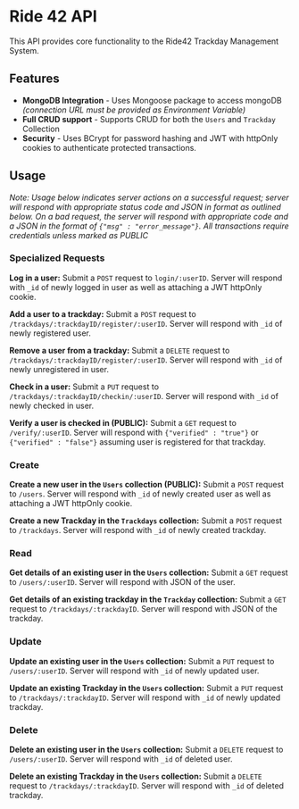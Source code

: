 # Ride 42 API

This API provides core functionality to the Ride42 Trackday Management System.

## Features

* **MongoDB Integration** - Uses Mongoose package to access mongoDB *(connection URL must be provided as Environment Variable)*
* **Full CRUD support** - Supports CRUD for both the `Users` and `Trackday` Collection
* **Security** - Uses BCrypt for password hashing and JWT with httpOnly cookies to authenticate protected transactions. 

## Usage

*Note: Usage below indicates server actions on a successful request; server will respond with appropriate status code and JSON in format as outlined below. 
On a bad request, the server will respond with appropriate code and a JSON in the format of `{"msg" : "error_message"}`. All transactions require credentials unless marked as PUBLIC*

### Specialized Requests

**Log in a user:** Submit a `POST` request to `login/:userID`. Server will respond with `_id` of newly logged in user as well as attaching a JWT httpOnly cookie.

**Add a user to a trackday:** Submit a `POST` request to `/trackdays/:trackdayID/register/:userID`. Server will respond with `_id` of newly registered user.

**Remove a user from a trackday:** Submit a `DELETE` request to `/trackdays/:trackdayID/register/:userID`. Server will respond with `_id` of newly unregistered in user.

**Check in a user:** Submit a `PUT` request to `/trackdays/:trackdayID/checkin/:userID`. Server will respond with `_id` of newly checked in user.

**Verify a user is checked in (PUBLIC):** Submit a `GET` request to `/verify/:userID`. Server will respond with `{"verified" : "true"}` or `{"verified" : "false"}` assuming user is registered for that trackday.

### Create
**Create a new user in the `Users` collection (PUBLIC):** Submit a `POST` request to `/users`. Server will respond with `_id` of newly created user as well as attaching a JWT httpOnly cookie.

**Create a new Trackday in the `Trackdays` collection:** Submit a `POST` request to `/trackdays`. Server will respond with `_id` of newly created trackday.

### Read
**Get details of an existing user in the `Users` collection:** Submit a `GET` request to `/users/:userID`. Server will respond with JSON of the user.

**Get details of an existing trackday in the `Trackday` collection:** Submit a `GET` request to `/trackdays/:trackdayID`. Server will respond with JSON of the trackday.

### Update
**Update an existing user in the `Users` collection:** Submit a `PUT` request to `/users/:userID`. Server will respond with `_id` of newly updated user.

**Update an existing Trackday in the `Users` collection:** Submit a `PUT` request to `/trackdays/:trackdayID`. Server will respond with `_id` of newly updated trackday.


### Delete
**Delete an existing user in the `Users` collection:** Submit a `DELETE` request to `/users/:userID`. Server will respond with `_id` of deleted user.

**Delete an existing Trackday in the `Users` collection:** Submit a `DELETE` request to `/trackdays/:trackdayID`. Server will respond with `_id` of deleted trackday.